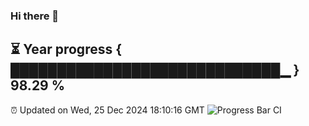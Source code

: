 ### Hi there 👋
⏳ Year progress { █████████████████████████████▁ } 98.29 %
---
⏰ Updated on Wed, 25 Dec 2024 18:10:16 GMT
![Progress Bar CI](https://github.com/Moyi321/Moyi321/workflows/Progress%20Bar%20CI/badge.svg)
